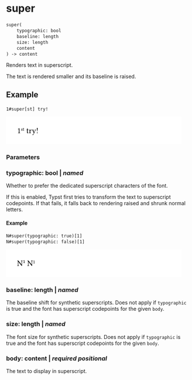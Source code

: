 
# super

```
super(
    typographic: bool
    baseline: length
    size: length
    content
) -> content
```
Renders text in superscript.

The text is rendered smaller and its baseline is raised.

## Example

<div class="previewed-code">

    1#super[st] try!

<div class="preview">

![Preview](/assets/d39db3c0aae4bd51ed655cd6eb958575.png)

</div>

</div>


### Parameters


### typographic: bool | _named_

Whether to prefer the dedicated superscript characters of the font.

If this is enabled, Typst first tries to transform the text to
superscript codepoints. If that fails, it falls back to rendering raised
and shrunk normal letters.


#### Example

<div class="previewed-code">

    N#super(typographic: true)[1]
    N#super(typographic: false)[1]

<div class="preview">

![Preview](/assets/d7fcca4246d939b0d654b4f893ed8b29.png)

</div>

</div>


### baseline: length | _named_

The baseline shift for synthetic superscripts. Does not apply if
`typographic` is true and the font has superscript codepoints for the
given `body`.


### size: length | _named_

The font size for synthetic superscripts. Does not apply if
`typographic` is true and the font has superscript codepoints for the
given `body`.


### body: content | _required_ _positional_

The text to display in superscript.

